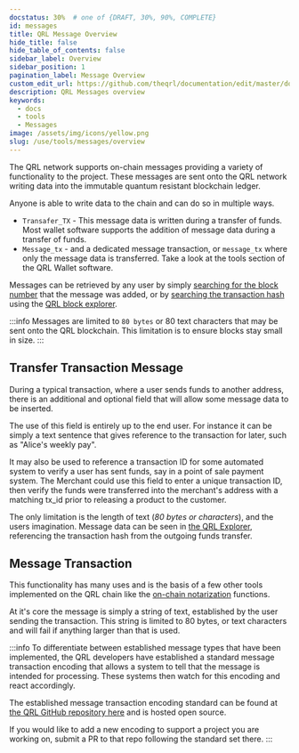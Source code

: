 ```yaml
---
docstatus: 30%  # one of {DRAFT, 30%, 90%, COMPLETE}
id: messages
title: QRL Message Overview
hide_title: false
hide_table_of_contents: false
sidebar_label: Overview
sidebar_position: 1
pagination_label: Message Overview 
custom_edit_url: https://github.com/theqrl/documentation/edit/master/docs/basics/what-is-qrl.md
description: QRL Messages overview
keywords:
  - docs
  - tools
  - Messages
image: /assets/img/icons/yellow.png
slug: /use/tools/messages/overview
---
```


The QRL network supports on-chain messages providing a variety of functionality to the project. These messages are sent onto the QRL network writing data into the immutable quantum resistant blockchain ledger.

Anyone is able to write data to the chain and can do so in multiple ways.

- `Transafer_TX` - This message data is written during a transfer of funds. Most wallet software supports the addition of message data during a transfer of funds.
- `Message_tx` - 
and a dedicated message transaction, or `message_tx` where only the message data is transferred. Take a look at the tools section of the QRL Wallet software.

Messages can be retrieved by any user by simply [searching for the block number](/use/tools/explorer/block-lookup) that the message was added, or by [searching the transaction hash](/use/tools/explorer/transaction-lookup) using the [QRL block explorer](https://explorer.theqrl.org).

:::info
Messages are limited to `80 bytes` or 80 text characters that may be sent onto the QRL blockchain. This limitation is to ensure blocks stay small in size.
:::


## Transfer Transaction Message

During a typical transaction, where a user sends funds to another address, there is an additional and optional field that will allow some message data to be inserted.

The use of this field is entirely up to the end user. For instance it can be simply a text sentence that gives reference to the transaction for later, such as "Alice's weekly pay".

It may also be used to reference a transaction ID for some automated system to verify a user has sent funds, say in a point of sale payment system. The Merchant could use this field to enter a unique transaction ID, then verify the funds were transferred into the merchant's address with a matching tx_id prior to releasing a product to the customer.

The only limitation is the length of text (*80 bytes or characters*), and the users imagination. Message data can be seen in [the QRL Explorer](https://explorer.theqrl.org), referencing the transaction hash from the outgoing funds transfer.

## Message Transaction

This functionality has many uses and is the basis of a few other tools implemented on the QRL chain like the [on-chain notarization](/use/tools/notarize/overview) functions. 

At it's core the message is simply a string of text, established by the user sending the transaction. This string is limited to 80 bytes, or text characters and will fail if anything larger than that is used.

:::info
To differentiate between established message types that have been implemented, the QRL developers have established a standard message transaction encoding that allows a system to tell that the message is intended for processing. These systems then watch for this encoding and react accordingly.

The established message transaction encoding standard can be found at [the QRL GitHub repository here](https://github.com/theQRL/message-transaction-encoding) and is hosted open source. 

If you would like to add a new encoding to support a project you are working on, submit a PR to that repo following the standard set there.
:::

